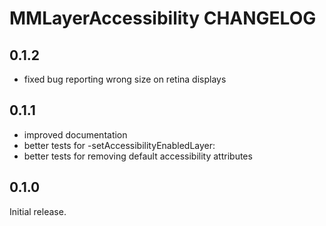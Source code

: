 # MMLayerAccessibility CHANGELOG

## 0.1.2

- fixed bug reporting wrong size on retina displays

## 0.1.1

- improved documentation
- better tests for -setAccessibilityEnabledLayer:
- better tests for removing default accessibility attributes

## 0.1.0

Initial release.

